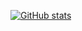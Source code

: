 [![GitHub stats](https://github-readme-stats.vercel.app/api?username=kv19971b1)](https://github.com/anuraghazra/github-readme-stats)
